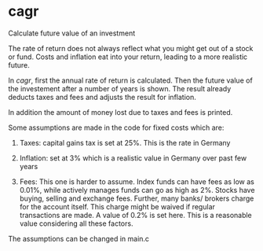 # cagr
Calculate future value of an investment

The rate of return does not always reflect what you might get out of a stock or fund. Costs and inflation eat into your return, leading to a more realistic future. 

In *cagr*, first the annual rate of return is calculated. Then the future value of the investement after a number of years is shown. The result already deducts taxes and fees and adjusts the result for inflation. 

In addition the amount of money lost due to taxes and fees is printed. 

Some assumptions are made in the code for fixed costs which are:
1. Taxes: capital gains tax is set at 25%. This is the rate in Germany

2. Inflation: set at 3% which is a realistic value in Germany over past few years

3. Fees: This one is harder to assume. Index funds can have fees as low as 0.01%, while actively manages funds can go as high as 2%. Stocks have buying, selling and exchange fees. Further, many banks/ brokers charge for the account itself. This charge might be waived if regular transactions are made. 
A value of 0.2% is set here. This is a reasonable value considering all these factors. 

The assumptions can be changed in main.c
